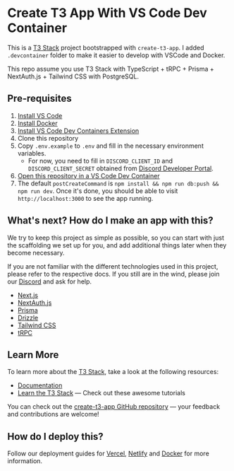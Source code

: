 # Create T3 App With VS Code Dev Container

This is a [T3 Stack](https://create.t3.gg/) project bootstrapped with `create-t3-app`. I added `.devcontainer` folder to make it easier to develop with VSCode and Docker.

This repo assume you use T3 Stack with TypeScript + tRPC + Prisma + NextAuth.js + Tailwind CSS with PostgreSQL.

## Pre-requisites
1. [Install VS Code](https://code.visualstudio.com/)
2. [Install Docker](https://code.visualstudio.com/docs/devcontainers/tutorial#_install-docker)
3. [Install VS Code Dev Containers Extension](https://code.visualstudio.com/docs/devcontainers/tutorial#_install-the-extension)
4. Clone this repository
5. Copy `.env.example` to `.env` and fill in the necessary environment variables.
    - For now, you need to fill in `DISCORD_CLIENT_ID` and `DISCORD_CLIENT_SECRET` obtained from [Discord Developer Portal](https://discord.com/developers/applications).
6. [Open this repository in a VS Code Dev Container](https://code.visualstudio.com/docs/devcontainers/containers#_quick-start-open-an-existing-folder-in-a-container)
7. The default `postCreateCommand` is `npm install && npm run db:push && npm run dev`. Once it's done, you should be able to visit `http://localhost:3000` to see the app running.
    
## What's next? How do I make an app with this?

We try to keep this project as simple as possible, so you can start with just the scaffolding we set up for you, and add additional things later when they become necessary.

If you are not familiar with the different technologies used in this project, please refer to the respective docs. If you still are in the wind, please join our [Discord](https://t3.gg/discord) and ask for help.

- [Next.js](https://nextjs.org)
- [NextAuth.js](https://next-auth.js.org)
- [Prisma](https://prisma.io)
- [Drizzle](https://orm.drizzle.team)
- [Tailwind CSS](https://tailwindcss.com)
- [tRPC](https://trpc.io)

## Learn More

To learn more about the [T3 Stack](https://create.t3.gg/), take a look at the following resources:

- [Documentation](https://create.t3.gg/)
- [Learn the T3 Stack](https://create.t3.gg/en/faq#what-learning-resources-are-currently-available) — Check out these awesome tutorials

You can check out the [create-t3-app GitHub repository](https://github.com/t3-oss/create-t3-app) — your feedback and contributions are welcome!

## How do I deploy this?

Follow our deployment guides for [Vercel](https://create.t3.gg/en/deployment/vercel), [Netlify](https://create.t3.gg/en/deployment/netlify) and [Docker](https://create.t3.gg/en/deployment/docker) for more information.
